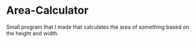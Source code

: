 # Area-Calculator
Small program that I made that calculates the area of something based on the height and width.
